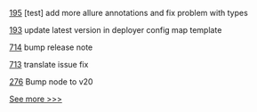 
[195](https://github.com/hyperledger/iroha-python/pull/195) [test] add more allure annotations and fix problem with types

[193](https://github.com/hyperledger-labs/fabric-operator/pull/193) update latest version in deployer config map template

[714](https://github.com/hyperledger-labs/fabric-operations-console/pull/714) bump release note

[713](https://github.com/hyperledger-labs/fabric-operations-console/pull/713) translate issue fix

[276](https://github.com/hyperledger-labs/yui-ibc-solidity/pull/276) Bump node to v20


[See more >>>](https://start-here.hyperledger.org/pull-requests)
